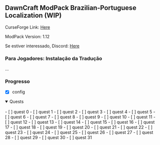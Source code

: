 ## DawnCraft ModPack Brazilian-Portuguese Localization (WIP)

CurseForge Link: [Here](https://www.curseforge.com/minecraft/modpacks/dawn-craft "DawnCraft - An Adventure RPG Modpack")

ModPack Version: 1.12

Se estiver interessado, Discord: [Here](https://discord.gg/5vPSPJtx "DawnCraft - Tradução pt_br")

### Para Jogadores: Instalação da Tradução

 ...

### Progresso

- [X] config
<details open>
<summary>Quests</summary><br>
- [ ] quest 0
- [ ] quest 1
- [ ] quest 2
  - [ ] quest 3
  - [ ] quest 4
  - [ ] quest 5
  - [ ] quest 6
  - [ ] quest 7
  - [ ] quest 8
  - [ ] quest 9
  - [ ] quest 10
  - [ ] quest 11
  - [ ] quest 12
  - [ ] quest 13
  - [ ] quest 14
  - [ ] quest 15
  - [ ] quest 16
  - [ ] quest 17
  - [ ] quest 18
  - [ ] quest 19
  - [ ] quest 20
  - [ ] quest 21
  - [ ] quest 22
  - [ ] quest 23
  - [ ] quest 24
  - [ ] quest 25
  - [ ] quest 26
  - [ ] quest 27
  - [ ] quest 28
  - [ ] quest 29
  - [ ] quest 30
  - [ ] quest 31
</details>

